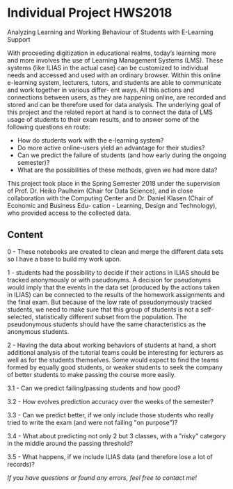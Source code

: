 # Individual Project HWS2018
Analyzing Learning and Working Behaviour of Students with E-Learning Support

With  proceeding  digitization  in  educational  realms,  today’s  learning  more  and
more involves the use of Learning Management Systems (LMS). These systems
(like ILIAS in the actual case) can be customized to individual needs and accessed
and used with an ordinary browser. Within this online e-learning system, lecturers,
tutors, and students are able to communicate and work together in various differ-
ent ways.  All this actions and connections between users, as they are happening
online, are recorded and stored and can be therefore used for data analysis.
The underlying goal of this project and the related report at hand is to connect
the data of LMS usage of students to their exam results, and to answer some of the
following questions en route:

* How do students work with the e-learning system?
* Do more active online-users yield an advantage for their studies?
* Can we predict the failure of students (and how early during the ongoing
semester)?
* What are the possibilities of these methods, given we had more data?

This project took place in the Spring Semester 2018 under the supervision of Prof.
Dr.  Heiko Paulheim (Chair for Data Science), and in close collaboration with the
Computing Center and Dr.  Daniel Klasen (Chair of Economic and Business Edu-
cation - Learning, Design and Technology), who provided access to the collected
data.

## Content
0 - These notebooks are created to clean and merge the different data sets so I have a base to build my work upon.

1 - students had the possibility to decide if their actions in ILIAS should be tracked anonymously or with pseudonyms. A decision for pseudonyms would imply that the events in the data set (produced by the actions taken in ILIAS) can be connected to the results of the homework assignments and the final exam.  But because of the low rate of pseudonymously tracked students, we need to make sure that this group of students is not a self-selected, statistically different subset from the population. The pseudonymous students should have the same characteristics as the anonymous students.

2 - Having the data about working behaviors of students at hand, a short additional analysis of the tutorial teams could be interesting for lecturers as well as for the students themselves. Some would expect to find the teams formed by equally good
students, or weaker students to seek the company of better students to make passing the course more easily.

3.1 - Can we predict failing/passing students and how good?

3.2 - How evolves prediction accuracy over the weeks of the semester?

3.3 - Can we predict better, if we only include those students who really tried to write the exam (and were not failing "on purpose")?

3.4 - What about predicting not only 2 but 3 classes, with a "risky" category in the middle around the passing threshold?

3.5 - What happens, if we include ILIAS data (and therefore lose a lot of records)?

*If you have questions or found any errors, feel free to contact me!*
